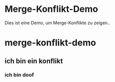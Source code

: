
# Merge-Konflikt-Demo
Dies ist eine Demo, um Merge-Konflikte zu zeigen..
# merge-konflikt-demo
## ich bin ein konflikt
### ich bin doof